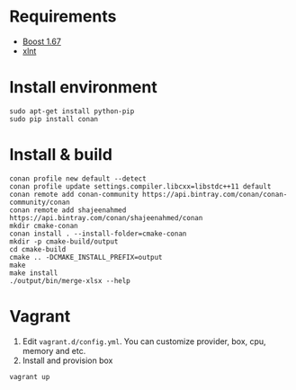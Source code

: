# Requirements
- [Boost 1.67](https://www.boost.org/)
- [xlnt](https://github.com/tfussell/xlnt)

# Install environment
```
sudo apt-get install python-pip
sudo pip install conan
```

# Install & build
```
conan profile new default --detect
conan profile update settings.compiler.libcxx=libstdc++11 default
conan remote add conan-community https://api.bintray.com/conan/conan-community/conan
conan remote add shajeenahmed https://api.bintray.com/conan/shajeenahmed/conan
mkdir cmake-conan
conan install . --install-folder=cmake-conan
mkdir -p cmake-build/output
cd cmake-build
cmake .. -DCMAKE_INSTALL_PREFIX=output
make
make install
./output/bin/merge-xlsx --help
```

# Vagrant
1. Edit `vagrant.d/config.yml`. You can customize provider, box, cpu, memory and etc.
2. Install and provision box
```
vagrant up
```